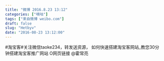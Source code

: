 ```yaml
---
title: "微博 2016.8.23 13:12"
categories: ["嘀咕"]
tags: ["来自微博 weibo.com"]
draft: false
slug: "Hetbyv"
date: "2016-08-23 13:12:00"
---
```


<p>#淘宝客#关注微信taoke234，转发送资源， 如何快速搭建淘宝客网站_教您30分钟搭建淘宝客推广网站 O网页链接 @霍常亮 ​​​​</p>
